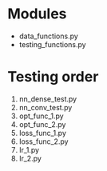 # Modules
- data_functions.py
- testing_functions.py

# Testing order
1. nn_dense_test.py
2. nn_conv_test.py
3. opt_func_1.py
4. opt_func_2.py
5. loss_func_1.py
6. loss_func_2.py
7. lr_1.py
8. lr_2.py